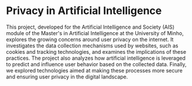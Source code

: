 # Privacy in Artificial Intelligence

This project, developed for the Artificial Intelligence and Society (AIS) module of the Master's in Artificial Intelligence at the University of Minho, explores the growing concerns around user privacy on the internet. It investigates the data collection mechanisms used by websites, such as cookies and tracking technologies, and examines the implications of these practices. The project also analyzes how artificial intelligence is leveraged to predict and influence user behavior based on the collected data. Finally, we explored technologies aimed at making these processes more secure and ensuring user privacy in the digital landscape.
